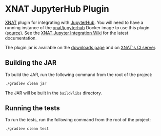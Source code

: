 # XNAT JupyterHub Plugin

[XNAT](https://www.xnat.org) plugin for integrating with [JupyterHub](https://jupyter.org/hub). You will need to have a
running instance of the [xnat/jupyterhub](https://hub.docker.com/r/xnat/jupyterhub) Docker image to use this plugin 
([source](https://bitbucket.org/xnat-containers/xnat-jupyterhub)). See the 
[XNAT Jupyter Integration Wiki](https://wiki.xnat.org/jupyter-integration) for the latest documentation.

The plugin jar is available on the [downloads page](https://bitbucket.org/xnatx/xnat-jupyterhub-plugin/downloads/) 
and on [XNAT's CI server](https://ci.xnat.org/job/Plugins_Release/job/JupyterHub).

## Building the JAR

To build the JAR, run the following command from the root of the project:

```bash
./gradlew clean jar
```

The JAR will be built in the `build/libs` directory.

## Running the tests

To run the tests, run the following command from the root of the project:

```bash
./gradlew clean test
```
